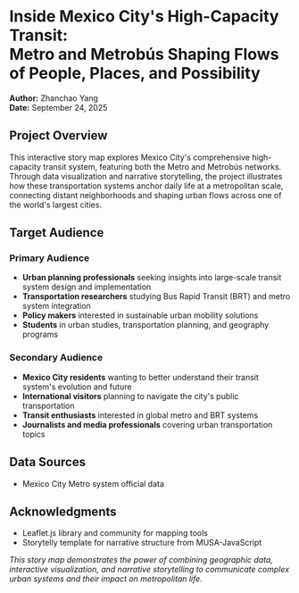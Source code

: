 # Inside Mexico City's High-Capacity Transit: <br> Metro and Metrobús Shaping Flows of People, Places, and Possibility

**Author:** Zhanchao Yang  
**Date:** September 24, 2025

## Project Overview

This interactive story map explores Mexico City's comprehensive high-capacity transit system, featuring both the Metro and Metrobús networks. Through data visualization and narrative storytelling, the project illustrates how these transportation systems anchor daily life at a metropolitan scale, connecting distant neighborhoods and shaping urban flows across one of the world's largest cities.

## Target Audience

### Primary Audience
- **Urban planning professionals** seeking insights into large-scale transit system design and implementation
- **Transportation researchers** studying Bus Rapid Transit (BRT) and metro system integration
- **Policy makers** interested in sustainable urban mobility solutions
- **Students** in urban studies, transportation planning, and geography programs

### Secondary Audience
- **Mexico City residents** wanting to better understand their transit system's evolution and future
- **International visitors** planning to navigate the city's public transportation
- **Transit enthusiasts** interested in global metro and BRT systems
- **Journalists and media professionals** covering urban transportation topics

## Data Sources

- Mexico City Metro system official data


## Acknowledgments
- Leaflet.js library and community for mapping tools
- Storytelly template for narrative structure from MUSA-JavaScript


*This story map demonstrates the power of combining geographic data, interactive visualization, and narrative storytelling to communicate complex urban systems and their impact on metropolitan life.*
